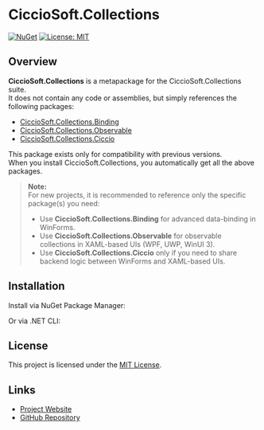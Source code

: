 ﻿# CiccioSoft.Collections

[![NuGet](https://img.shields.io/nuget/vpre/CiccioSoft.Collections.svg)](https://www.nuget.org/packages/CiccioSoft.Collections/)
[![License: MIT](https://img.shields.io/badge/License-MIT-green.svg)](../LICENSE.TXT)

## Overview

**CiccioSoft.Collections** is a metapackage for the CiccioSoft.Collections suite.  
It does not contain any code or assemblies, but simply references the following packages:

- [CiccioSoft.Collections.Binding](https://www.nuget.org/packages/CiccioSoft.Collections.Binding/)
- [CiccioSoft.Collections.Observable](https://www.nuget.org/packages/CiccioSoft.Collections.Observable/)
- [CiccioSoft.Collections.Ciccio](https://www.nuget.org/packages/CiccioSoft.Collections.Ciccio/)

This package exists only for compatibility with previous versions.  
When you install CiccioSoft.Collections, you automatically get all the above packages.

> **Note:**  
> For new projects, it is recommended to reference only the specific package(s) you need:
> - Use **CiccioSoft.Collections.Binding** for advanced data-binding in WinForms.
> - Use **CiccioSoft.Collections.Observable** for observable collections in XAML-based UIs (WPF, UWP, WinUI 3).
> - Use **CiccioSoft.Collections.Ciccio** only if you need to share backend logic between WinForms and XAML-based UIs.

## Installation

Install via NuGet Package Manager:

Or via .NET CLI:

## License

This project is licensed under the [MIT License](../LICENSE.TXT).

## Links

- [Project Website](https://francescocrimi.github.io/CiccioSoft.Collections/)
- [GitHub Repository](https://github.com/FrancescoCrimi/CiccioSoft.Collections)
